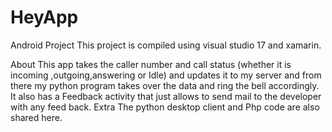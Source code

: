# HeyApp
Android Project
 This project is compiled using visual studio 17 and xamarin.

About
  This app takes the caller number and call status (whether it is incoming ,outgoing,answering or Idle) and updates it to my server and
  from there my python program takes over the data and ring the bell accordingly.
  It also has a Feedback activity that just allows to send mail to the developer with any feed back.
Extra
  The python desktop client and Php code are also shared here.
